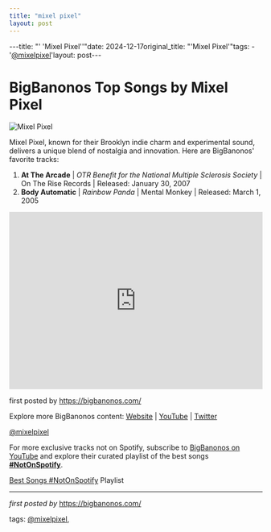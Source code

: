 ```yaml
---
title: "mixel pixel"
layout: post
---
```

---title: "' 'Mixel Pixel''"date: 2024-12-17original_title: "'Mixel Pixel'"tags:  - '[@mixelpixel](/tags/mixelpixel/)'layout: post---<h1>BigBanonos Top Songs by Mixel Pixel</h1><img alt="Mixel Pixel" src="https://ohmyrocknessdotcom.s3.amazonaws.com/uploads/band/image/1199/open-uri20131208-8620-1oj62vk" /> <p>Mixel Pixel, known for their Brooklyn indie charm and experimental sound, delivers a unique blend of nostalgia and innovation. Here are BigBanonos' favorite tracks:</p> <ol> <li><strong>At The Arcade</strong> | <em>OTR Benefit for the National Multiple Sclerosis Society</em> | On The Rise Records | Released: January 30, 2007</li> <li><strong>Body Automatic</strong> | <em>Rainbow Panda</em> | Mental Monkey | Released: March 1, 2005</li></ol> <div> <iframe src="https://open.spotify.com/embed/playlist/4xrZH6D8taq42WjHnnmQMV?utm_source=generator" width="100%" height="352" frameBorder="0" allowfullscreen="" allow="autoplay; clipboard-write; encrypted-media; fullscreen; picture-in-picture" loading="lazy"></iframe></div> <p>first posted by <a href="https://bigbanonos.com/">https://bigbanonos.com/</a></p> <div> <p>Explore more BigBanonos content: <a href="https://bigbanonos.com/">Website</a> | <a href="https://www.youtube.com/[@BigBanonos](/tags/BigBanonos/)">YouTube</a> | <a href="https://x.com/bigbanonos">Twitter</a></p></div> <!--Tags--><p>[@mixelpixel](/tags/mixelpixel/)</p><!--Subscribe and Playlist Links--><div>    <p>For more exclusive tracks not on Spotify, subscribe to <a href="https://www.youtube.com/[@BigBanonos](/tags/BigBanonos/)" target="_blank">BigBanonos on YouTube</a> and explore their curated playlist of the best songs <strong>[#NotOnSpotify](/tags/NotOnSpotify/)</strong>.</p>    <p><a href="https://www.youtube.com/playlist?list=PLtuNtuTatqI0kFahUCbtbfenC_ET5O_tr" target="_blank">Best Songs [#NotOnSpotify](/tags/NotOnSpotify/) Playlist<br /></a></p></div><hr /><p><em>first posted by</em> <a href="https://bigbanonos.com/" rel="noopener" target="_new">https://bigbanonos.com/</a></p><p>tags: [@mixelpixel](/tags/mixelpixel/),</p>